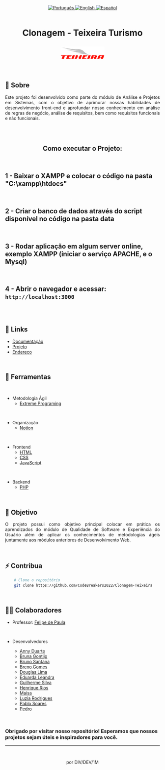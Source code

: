 <div align="center">
  <a href="README.md">
    <img src="https://img.shields.io/badge/Language-Portugu%C3%AAs-brightgreen" alt="Português">
  </a>
  <a href="README_en.md">
    <img src="https://img.shields.io/badge/Language-English-blue" alt="English">
  </a>
  <a href="README_sp.md">
    <img src="https://img.shields.io/badge/Language-Espa%C3%B1ol-orange" alt="Español">
  </a>
</div>

<br>

<!-- Header de apresentação -->
<h1 align="center">
    <!-- Nome do projeto -->
    <p>Clonagem - Teixeira Turismo</p>
    <!-- Logo do projeto -->
    <img src="assets/images/teixeira_logo.png">
</h1>

<br>

<!-- Sobre o projeto -->
## 📄 Sobre

<p style="text-align: justify">
Este projeto foi desenvolvido como parte do módulo de Análise e Projetos em Sistemas, com o objetivo de aprimorar nossas habilidades de desenvolvimento front-end e aprofundar nosso conhecimento em análise de regras de negócio, análise de requisitos, bem como requisitos funcionais e não funcionais.
</p>

<br>

<!-- Apresentação da plataforma -->
<!-- <h2 align="center">
    Apresentação
</h2> -->

<!-- GIF de apresentação -->
<!-- <img src="./assets/GIFdevway.gif"> -->

<!-- <br> -->

<!-- Endereço do site -->
<!-- <h2 align="center"><a href="">Em breve no...</a></h2> -->

<br>

<h2 align="center">
    Como executar o Projeto:
</h2>

<br>

## 1 - Baixar o XAMPP e colocar o código na pasta "C:\xampp\htdocs"

<br>

## 2 - Criar o banco de dados através do script disponível no código na pasta data

<br>

## 3 - Rodar aplicação em algum server online, exemplo XAMPP (iniciar o serviço APACHE, e o Mysql)

<br>

## 4 - Abrir o navegador e acessar: `http://localhost:3000`

<br>
<br>

<!-- Links úteis -->
## 🔗 Links
- [Documentação](Document/documentation.txt)
- [Projeto](https://github.com/guisilvas/CodeBreakers-Devway)
- [Endereço]()

<br>

<!-- Ferramentas e tecnologias usadas no processo -->
## 🔨 Ferramentas

<br>

- Metodologia Ágil
    - [Extreme Programing](https://www.agilealliance.org/)

<br>

- Organização
    - [Notion](https://www.notion.so/pt-br)

<br>

- Frontend
    - [HTML](https://www.w3.org/TR/html/)
    - [CSS](https://www.w3.org/TR/html/)
    - [JavaScript](https://developer.mozilla.org/docs/Web/JavaScript/Guide)

<br>

- Backend
    - [PHP](https://www.php.net/)

<br>

<!-- Objetivos do projeto -->
## 🎯 Objetivo

 <p style="text-align: justify">
 O projeto possui como objetivo principal colocar em prática os aprendizados do módulo de Qualidade de Software e Experiência do Usuário além de aplicar os conhecimentos de metodologias ágeis juntamente aos módulos anteriores de Desenvolvimento Web.
 </p>

<br>

## ⚡ Contribua

```bash
    # Clone o repositório
    git clone https://github.com/CodeBreakers2022/Clonagem-Teixeira
```

<br>

## 👷‍♂️ Colaboradores

- Professor: [Felipe de Paula](https://github.com/depaulaio)

<br>

- Desenvolvedores

    - [Anny Duarte](https://github.com/Muniz-DuarteAnny)
    - [Bruna Gontijo](https://github.com/brunagtmaia)
    - [Bruno Santana]()
    - [Breno Gomes](https://github.com/brngom3s)
    - [Douglas Lima](https://github.com/DOzinhaha)
    - [Eduarda Leandra](https://github.com/DudaLeandra)
    - [Guilherme Silva](https://github.com/guisilvas)
    - [Henrique Rios](https://github.com/hriquerios)
    - [Maísa](https://github.com/Chuuyaank)
    - [Luzia Rodrigues](https://github.com/Luziarcmuniz)
    - [Pablo Soares](https://github.com/PabloSoares1572)
    - [Pedro]()

<br>

### Obrigado por visitar nosso repositório! Esperamos que nossos projetos sejam úteis e inspiradores para você.

---

<br>

<p align="center">por DIV/DEV/1M</p>

<!--# Clonagem Teixeira

Este projeto foi desenvolvido como parte do módulo de Análise e Projetos em Sistemas, com o objetivo de aprimorar nossas habilidades de desenvolvimento front-end e aprofundar nosso conhecimento em análise de regras de negócio, análise de requisitos, bem como requisitos funcionais e não funcionais.

# Como Executar

1. Clone este repositório para o seu sistema:

   ```bash
   git clone https://github.com/seu-usuario/Clonagem-Teixeira.git

2. Navegue até o diretório do projeto:

   ```bash
   cd Clonagem-Teixeira

3. Instale as dependências:
   ```bash
   npm install
4. Inicie o servidor:
   ```bash
   npm start
5. Abra o navegador e acesse: `http://localhost:3000`

   
Obrigado por visitar nosso repositório! Esperamos que nossos projetos sejam úteis e inspiradores para você.

**Equipe Code Breakers** -->

